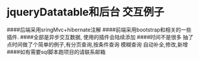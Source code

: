 # jqueryDatatable和后台 交互例子

####后端采用sringMvc+hibernate注解
####前端采用bootstrap和相关的一些插件.
####全部是异步交互数据, 使用的插件会陆续添加
####时间不是很多 抽了点时间做了个简单的例子,有分页查询,按条件查询 模糊查询 自动补全,修改,新增
####如有需要sql脚本跑项目的请联系邮箱
